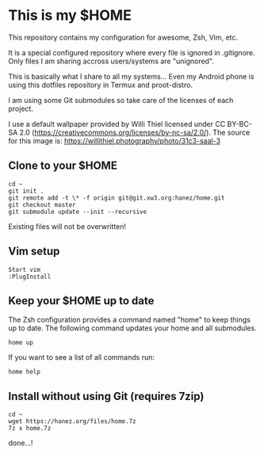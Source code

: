 This is my $HOME
================

This repository contains my configuration for awesome, Zsh, Vim, etc.

It is a special configured repository where every file is ignored in
.gitignore. Only files I am sharing accross users/systems are "unignored".

This is basically what I share to all my systems... Even my Android phone is 
using this dotfiles repository in Termux and proot-distro.

I am using some Git submodules so take care of the licenses of each project.

I use a default wallpaper provided by Willi Thiel licensed under CC BY-BC-SA
2.0 (https://creativecommons.org/licenses/by-nc-sa/2.0/). The source for this
image is: https://willithiel.photography/photo/31c3-saal-3

Clone to your $HOME
-------------------

    cd ~
    git init .
    git remote add -t \* -f origin git@git.xw3.org:hanez/home.git
    git checkout master
    git submodule update --init --recursive

Existing files will not be overwritten!

Vim setup
---------

    Start vim
    :PlugInstall

Keep your $HOME up to date
--------------------------

The Zsh configuration provides a command named "home" to keep things up to
date. The following command updates your home and all submodules.

    home up

If you want to see a list of all commands run:

    home help

Install without using Git (requires 7zip)
-----------------------------------------

    cd ~
    wget https://hanez.org/files/home.7z
    7z x home.7z

done...!

